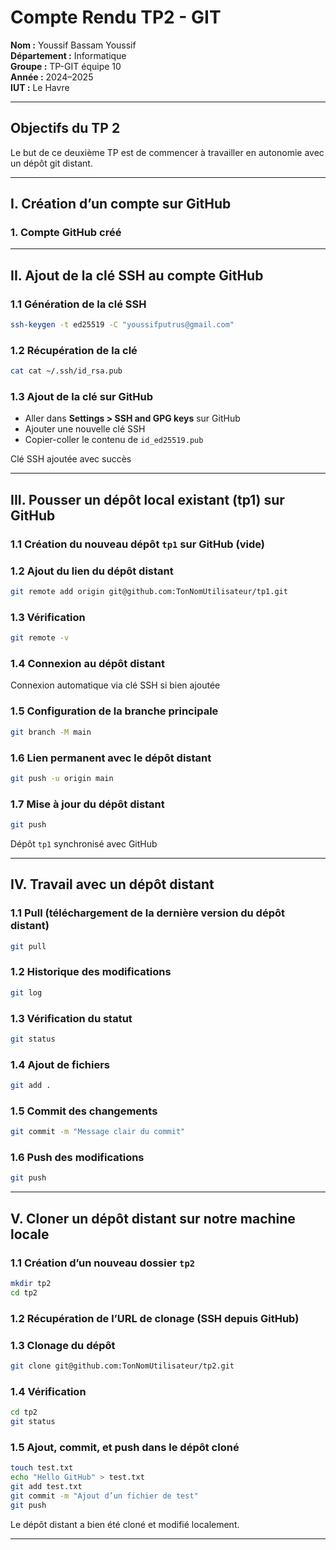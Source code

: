 # Compte Rendu TP2 - GIT

**Nom :** Youssif Bassam Youssif  
**Département :** Informatique  
**Groupe :** TP-GIT équipe 10  
**Année :** 2024–2025  
**IUT :** Le Havre

---

## Objectifs du TP 2

Le but de ce deuxième TP est de commencer à travailler en autonomie avec un dépôt git distant.

---

## I. Création d’un compte sur GitHub

### 1. Compte GitHub créé 

---

## II. Ajout de la clé SSH au compte GitHub

### 1.1 Génération de la clé SSH
```bash
ssh-keygen -t ed25519 -C "youssifputrus@gmail.com"
```

### 1.2 Récupération de la clé
```bash
cat cat ~/.ssh/id_rsa.pub
```

### 1.3 Ajout de la clé sur GitHub
- Aller dans **Settings > SSH and GPG keys** sur GitHub
- Ajouter une nouvelle clé SSH
- Copier-coller le contenu de `id_ed25519.pub`

 Clé SSH ajoutée avec succès

---

## III. Pousser un dépôt local existant (tp1) sur GitHub

### 1.1 Création du nouveau dépôt `tp1` sur GitHub (vide)

### 1.2 Ajout du lien du dépôt distant
```bash
git remote add origin git@github.com:TonNomUtilisateur/tp1.git
```

### 1.3 Vérification
```bash
git remote -v
```

### 1.4 Connexion au dépôt distant
Connexion automatique via clé SSH si bien ajoutée 

### 1.5 Configuration de la branche principale
```bash
git branch -M main
```

### 1.6 Lien permanent avec le dépôt distant
```bash
git push -u origin main
```

### 1.7 Mise à jour du dépôt distant
```bash
git push
```

 Dépôt `tp1` synchronisé avec GitHub

---

## IV. Travail avec un dépôt distant

### 1.1 Pull (téléchargement de la dernière version du dépôt distant)
```bash
git pull
```

### 1.2 Historique des modifications
```bash
git log
```

### 1.3 Vérification du statut
```bash
git status
```

### 1.4 Ajout de fichiers
```bash
git add .
```

### 1.5 Commit des changements
```bash
git commit -m "Message clair du commit"
```

### 1.6 Push des modifications
```bash
git push
```

---

## V. Cloner un dépôt distant sur notre machine locale

### 1.1 Création d’un nouveau dossier `tp2`
```bash
mkdir tp2
cd tp2
```

### 1.2 Récupération de l’URL de clonage (SSH depuis GitHub)

### 1.3 Clonage du dépôt
```bash
git clone git@github.com:TonNomUtilisateur/tp2.git
```

### 1.4 Vérification
```bash
cd tp2
git status
```

### 1.5 Ajout, commit, et push dans le dépôt cloné
```bash
touch test.txt
echo "Hello GitHub" > test.txt
git add test.txt
git commit -m "Ajout d’un fichier de test"
git push
```

 Le dépôt distant a bien été cloné et modifié localement.

---
